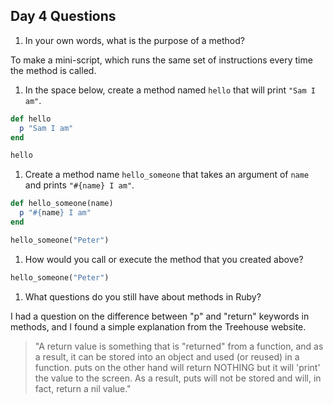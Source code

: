 ## Day 4 Questions

1. In your own words, what is the purpose of a method?

To make a mini-script, which runs the same set of instructions every time the method is called.

1. In the space below, create a method named `hello` that will print `"Sam I am"`.

```ruby
def hello
  p "Sam I am"
end

hello
```

1. Create a method name `hello_someone` that takes an argument of `name` and prints `"#{name} I am"`.

```ruby
def hello_someone(name)
  p "#{name} I am"
end

hello_someone("Peter")
```

1. How would you call or execute the method that you created above?

```ruby
hello_someone("Peter")
```

1. What questions do you still have about methods in Ruby?

I had a question on the difference between "p" and "return" keywords in methods, and I found a simple explanation from the Treehouse website.

> "A return value is something that is "returned" from a function, and as a result, it can be stored into an object and used (or reused) in a function. puts on the other hand will return NOTHING but it will 'print' the value to the screen. As a result, puts will not be stored and will, in fact, return a nil value."
